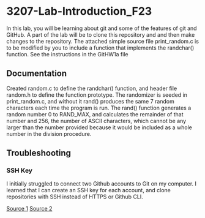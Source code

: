 # 3207-Lab-Introduction_F23
In this lab, you will be learning about git and some of the features of git and GitHub. A part of the lab will be to clone this repository and and then make changes to the repository.
The attached simple source file print_random.c is to be modified by you to include a function that implements the randchar() function.
See the instructions in the GitHW1a file

## Documentation
Created random.c to define the randchar() function, and header file random.h to define the function prototype. The randomizer is seeded in print_random.c, and without it rand() produces the same 7 random characters each time the program is run. The rand() function generates a random number 0 to RAND_MAX, and calculates the remainder of that number and 256, the number of ASCII characters, which cannot be any larger than the number provided because it would be included as a whole number in the division procedure.
## Troubleshooting
### SSH Key
I initially struggled to connect two Github accounts to Git on my computer. I learned that I can create an SSH key for each account, and clone repositories with SSH instead of HTTPS or Github CLI.

[Source 1](https://stackoverflow.com/questions/3860112/multiple-github-accounts-on-the-same-computer)
[Source 2](https://docs.github.com/en/authentication/connecting-to-github-with-ssh/adding-a-new-ssh-key-to-your-github-account)